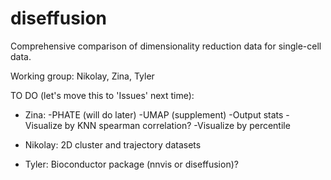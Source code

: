 # diseffusion

Comprehensive comparison of dimensionality reduction data for single-cell data.

Working group: Nikolay, Zina, Tyler

TO DO (let's move this to 'Issues' next time):
- Zina:
  -PHATE (will do later)
  -UMAP (supplement)
  -Output stats
  -Visualize by KNN spearman correlation?
  -Visualize by percentile
  
- Nikolay: 2D cluster and trajectory datasets
- Tyler: Bioconductor package (nnvis or diseffusion)?


